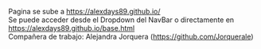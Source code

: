 Pagina se sube a https://alexdays89.github.io/ 
<br>
Se puede acceder desde el Dropdown del NavBar o directamente en https://alexdays89.github.io/base.html
<br>Compañera de trabajo: Alejandra Jorquera (https://github.com/Jorquerale)
